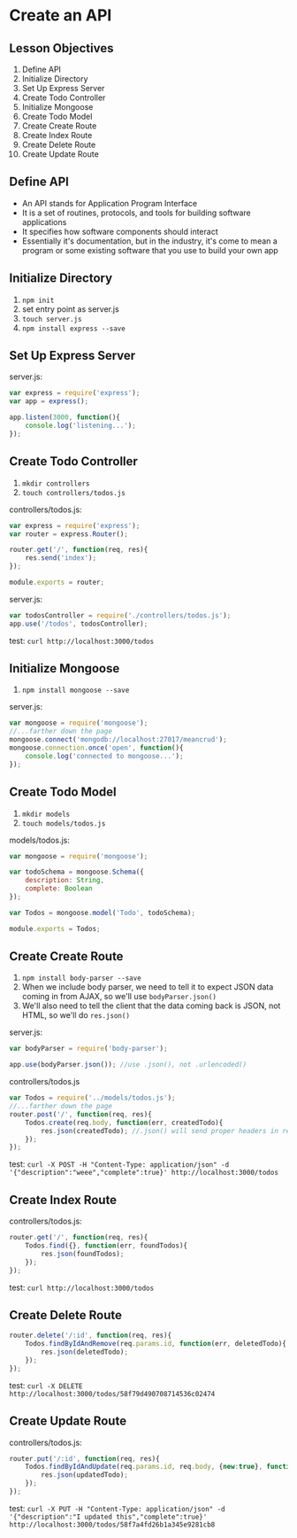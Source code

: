 # Create an API

## Lesson Objectives

1. Define API
1. Initialize Directory
1. Set Up Express Server
1. Create Todo Controller
1. Initialize Mongoose
1. Create Todo Model
1. Create Create Route
1. Create Index Route
1. Create Delete Route
1. Create Update Route

## Define API

- An API stands for Application Program Interface
- It is a set of routines, protocols, and tools for building software applications
- It specifies how software components should interact
- Essentially it's documentation, but in the industry, it's come to mean a program or some existing software that you use to build your own app

## Initialize Directory

1. `npm init`
1. set entry point as server.js
1. `touch server.js`
1. `npm install express --save`

## Set Up Express Server

server.js:

```javascript
var express = require('express');
var app = express();

app.listen(3000, function(){
    console.log('listening...');
});
```

## Create Todo Controller

1. `mkdir controllers`
1. `touch controllers/todos.js`

controllers/todos.js:

```javascript
var express = require('express');
var router = express.Router();

router.get('/', function(req, res){
    res.send('index');
});

module.exports = router;
```

server.js:

```javascript
var todosController = require('./controllers/todos.js');
app.use('/todos', todosController);
```

test: `curl http://localhost:3000/todos`

## Initialize Mongoose

1. `npm install mongoose --save`

server.js:

```javascript
var mongoose = require('mongoose');
//...farther down the page
mongoose.connect('mongodb://localhost:27017/meancrud');
mongoose.connection.once('open', function(){
    console.log('connected to mongoose...');
});
```

## Create Todo Model

1. `mkdir models`
1. `touch models/todos.js`

models/todos.js:

```javascript
var mongoose = require('mongoose');

var todoSchema = mongoose.Schema({
    description: String,
    complete: Boolean
});

var Todos = mongoose.model('Todo', todoSchema);

module.exports = Todos;
```

## Create Create Route

1. `npm install body-parser --save`
1. When we include body parser, we need to tell it to expect JSON data coming in from AJAX, so we'll use `bodyParser.json()`
1. We'll also need to tell the client that the data coming back is JSON, not HTML, so we'll do `res.json()`

server.js:

```javascript
var bodyParser = require('body-parser');

app.use(bodyParser.json()); //use .json(), not .urlencoded()
```

controllers/todos.js

```javascript
var Todos = require('../models/todos.js');
//...farther down the page
router.post('/', function(req, res){
    Todos.create(req.body, function(err, createdTodo){
        res.json(createdTodo); //.json() will send proper headers in response so client knows it's json coming back
    });
});
```

test: `curl -X POST -H "Content-Type: application/json" -d '{"description":"weee","complete":true}' http://localhost:3000/todos`

## Create Index Route

controllers/todos.js:

```javascript
router.get('/', function(req, res){
    Todos.find({}, function(err, foundTodos){
        res.json(foundTodos);
    });
});
```

test: `curl http://localhost:3000/todos`

## Create Delete Route

```javascript
router.delete('/:id', function(req, res){
    Todos.findByIdAndRemove(req.params.id, function(err, deletedTodo){
        res.json(deletedTodo);
    });
});
```

test: `curl -X DELETE http://localhost:3000/todos/58f79d490708714536c02474`

## Create Update Route

controllers/todos.js:

```javascript
router.put('/:id', function(req, res){
    Todos.findByIdAndUpdate(req.params.id, req.body, {new:true}, function(err, updatedTodo){
        res.json(updatedTodo);
    });
});
```

test: `curl -X PUT -H "Content-Type: application/json" -d '{"description":"I updated this","complete":true}' http://localhost:3000/todos/58f7a4fd26b1a345e9281cb8`
